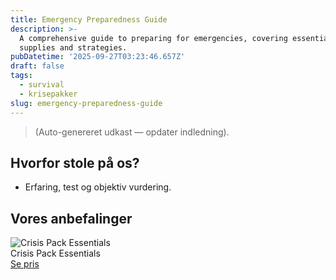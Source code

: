 ```yaml
---
title: Emergency Preparedness Guide
description: >-
  A comprehensive guide to preparing for emergencies, covering essential
  supplies and strategies.
pubDatetime: '2025-09-27T03:23:46.657Z'
draft: false
tags:
  - survival
  - krisepakker
slug: emergency-preparedness-guide
---
```

> (Auto-genereret udkast — opdater indledning).

## Hvorfor stole på os?
- Erfaring, test og objektiv vurdering.

## Vores anbefalinger


<!-- Auto: Affiliate-kort fra Products/SKUs -->

<div class="aff-card"><img src="abstract_15.png (https://v5.airtableusercontent.com/v3/u/45/45/1758952800000/mc0YeCJAj9BFmNzM3uZEng/s2MY7ldmG4lVlZrm38KwsnIYBOWwnAge32vRjh1Cgw-iy2itoKDL-yri7zXrULIwBmPsoOpCzB5c384EuBv-7MBxSl77YH4j_ujjSAjHn_jledOGvRZTaUXNhoWzvXJwIzsOuCMbn4bXErRWuZ0EXQJMiCtUxQpuLcWvF8yepe8/BXs9qhyvMLPpNMHsAlSaPj4wUYq8gsdXDVv5pcNCPOY)" alt="Crisis Pack Essentials" class="aff-card__img" /><div class="aff-card__meta"><div class="aff-card__title">Crisis Pack Essentials</div><a class="aff-btn" href="https://affiliate.homeessentialsee62.com/deal789?utm_source=klartilalt&utm_medium=affiliate&subid=emergency-preparedness-guide-2025-09-27" rel="sponsored nofollow noopener" target="_blank">Se pris</a></div></div>


